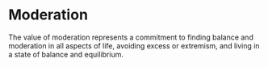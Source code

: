# Moderation

The value of moderation represents a commitment to finding balance and moderation in all aspects of life, avoiding excess or extremism, and living in a state of balance and equilibrium. 